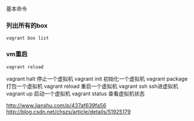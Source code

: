 
基本命令

### 列出所有的box

```
vagrant box list
```


### vm重启

```
vagrant reload
```

vagrant halt 停止一个虚拟机
vagrant init 初始化一个虚拟机
vagrant package 打包一个虚拟机
vagrant reload 重启一个虚拟机
vagrant ssh ssh进虚拟机
vagrant up 启动一个虚拟机
vagrant status 查看虚拟机状态


http://www.jianshu.com/p/437af639fa56
http://blog.csdn.net/chszs/article/details/51925179